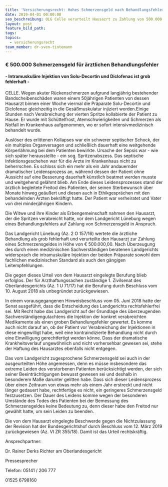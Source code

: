 ```yaml
---
title: 'Versicherungsrecht: Hohes Schmerzensgeld nach Behandlungsfehler'
date: 2019-04-01 00:00:00
seo_beschreibung: OLG Celle verurteilt Hausazrt zu Zahlung von 500.000 Euro Schmerzensgeld
layout: post
feature_bild_path:
tags:
topics:
  - versicherungsrecht
team_member: dr-sven-tintemann
---
```


### € 500.000 Schmerzensgeld f&uuml;r &auml;rztlichen Behandlungsfehler

#### - Intramuskul&auml;re Injektion von Solu-Decortin und Diclofenac ist grob fehlerhaft -

CELLE. Wegen akuter R&uuml;ckenschmerzen aufgrund langj&auml;hrig bestehender Bandscheibensch&auml;den waren einem 50j&auml;hrigen Patienten von dessen Hausarzt binnen einer Woche viermal die Pr&auml;parate Solu-Decortin und Diclofenac gleichzeitig in die Ges&auml;&szlig;muskulatur injiziert worden.Einige Stunden nach Verabreichung der vierten Spritze kollabierte der Patient zu Hause. Er wurde mit Sch&uuml;ttelfrost, Atemschwierigkeiten und Schmerzen als Notfall im Krankenhaus aufgenommen, wo er sofort intensivmedizinisch behandelt wurde.

Ausl&ouml;ser des erlittenen Kollapses war ein schwerer septischer Schock, der ein multiples Organversagen und schlie&szlig;lich dauerhaft eine weitgehende K&ouml;rperl&auml;hmung bei dem Patienten bewirkte. Ursache der Sepsis war - wie sich sp&auml;ter herausstellte - ein sog. Spritzenabszess. Das septische Infektionsgeschehen war f&uuml;r die &Auml;rzte im Krankenhaus nicht zu beherrschen. Es schloss sich ein mehr als ein Jahr andauernder dramatischer Leidensprozess an, w&auml;hrend dessen der Patient ohne Aussicht auf eine Besserung dauerhaft k&uuml;nstlich beatmet werden musste und weitgehend gel&auml;hmt blieb. Am Ende dieses Leidensprozesses stand der &auml;rztlich begleitete Freitod des Patienten, der seinen Sterbewunsch &uuml;ber Monate hinweg ge&auml;u&szlig;ert und diesen auch in Ethikgespr&auml;chen mit den behandelnden &Auml;rzten bekr&auml;ftigt hatte. Der Patient war verheiratet und Vater von drei minderj&auml;hrigen Kindern.

Die Witwe und ihre Kinder als Erbengemeinschaft nahmen den Hausarzt, der die Spritzen verabreicht hatte, vor dem Landgericht L&uuml;neburg wegen eines Behandlungsfehlers auf Zahlung von Schmerzensgeld in Anspruch.

Das Landgericht L&uuml;neburg (Az. 2 O 157/16) wertete die &auml;rztliche Behandlung als grob fehlerhaft und verurteilte den Hausarzt zur Zahlung eines Schmerzensgeldes in H&ouml;he von € 500.000,00. Nach &Uuml;berzeugung des durch einen medizinischen Sachverst&auml;ndigen beratenen Landgerichts widersprach die intramuskul&auml;re Injektion der beiden Pr&auml;parate sowohl dem fachlichen medizinischen Standard als auch den g&auml;ngigen Leitempfehlungen.

Die gegen dieses Urteil von dem Hausarzt eingelegte Berufung blieb erfolglos. Der f&uuml;r Arzthaftungssachen zust&auml;ndige 1. Zivilsenat des Oberlandesgerichts (Az. 1 U 71/17) hat die Berufung durch Beschluss vom 10. August 2018 als unbegr&uuml;ndet zur&uuml;ckgewiesen.

In einem vorausgegangenen Hinweisbeschluss vom 05. Juni 2018 hatte der Senat ausgef&uuml;hrt, dass die Entscheidung des Landgerichts rechtsfehlerfrei sei. Mit Recht habe das Landgericht auf der Grundlage des &uuml;berzeugenden Sachverst&auml;ndigengutachtens die Injektion der konkret verabreichten Medikamente als einen groben Behandlungsfehler gewertet. Es komme auch nicht darauf an, ob der Patient vor Verabreichung der Injektionen in diese eingewilligt habe, weil eine kontraindizierte Behandlung nicht durch eine Einwilligung gerechtfertigt werden k&ouml;nne. Dass der dramatische Krankheitsverlauf ungew&ouml;hnlich und nicht vorhersehbar gewesen sei, stehe der Haftung des Hausarztes ebenfalls nicht entgegen.

Das vom Landgericht zugesprochene Schmerzensgeld sei auch in der ausgeurteilten H&ouml;he angemessen, denn es m&uuml;sse insbesondere das extreme Leiden des verstorbenen Patienten ber&uuml;cksichtigt werden, der sich seiner Beeintr&auml;chtigungen bewusst gewesen sei und deshalb in besonderem Ma&szlig;e darunter gelitten habe. Dass sich dieser Leidensprozess &uuml;ber einen Zeitraum von etwas mehr als einem Jahr erstreckt und nicht l&auml;nger gedauert habe, rechtfertige es nicht, ein geringeres Schmerzensgeld festzusetzen. Der Dauer des Leidens komme wegen der besonderen Umst&auml;nde des Todes des Patienten bei der Bemessung des Schmerzensgeldes keine Bedeutung zu, denn dieser habe den Freitod nur gew&auml;hlt hatte, um sein Leiden zu beenden.

Die von dem Hausarzt eingelegte Beschwerde gegen die Nichtzulassung der Revision hat der Bundesgerichtshof durch Beschluss vom 12. M&auml;rz 2019 zur&uuml;ckgewiesen (Az. VI ZR 355/18). Damit ist das Urteil rechtskr&auml;ftig.

Ansprechpartner:

Dr. Rainer Derks Richter am Oberlandesgericht

Pressesprecher

Telefon: 05141 / 206 777

01525 6798160